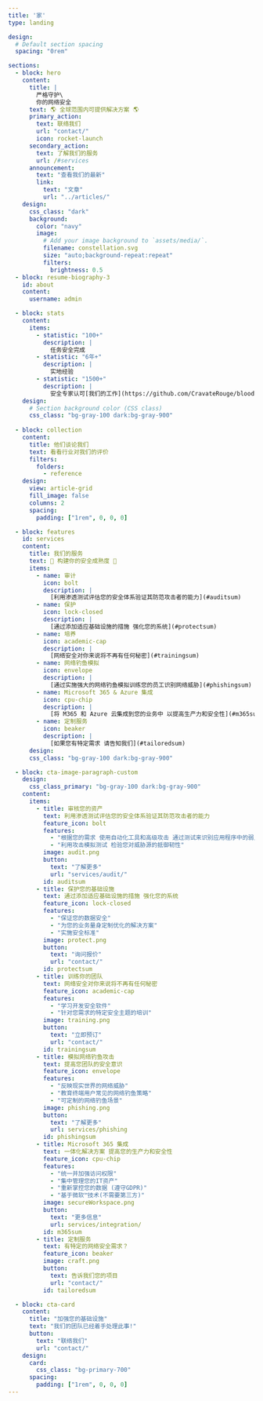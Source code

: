 ```yaml
---
title: '家'
type: landing

design:
  # Default section spacing
  spacing: "0rem"

sections:
  - block: hero
    content:
      title: |
        严格守护\
        你的网络安全
      text: 🌎 全球范围内可提供解决方案 🌎
      primary_action:
        text: 联络我们
        url: "contact/"
        icon: rocket-launch
      secondary_action:
        text: 了解我们的服务
        url: /#services
      announcement:
        text: "查看我们的最新"
        link:
          text: "文章"
          url: "../articles/"
    design:
      css_class: "dark"
      background:
        color: "navy"
        image:
          # Add your image background to `assets/media/`.
          filename: constellation.svg
          size: "auto;background-repeat:repeat"
          filters:
            brightness: 0.5
  - block: resume-biography-3
    id: about
    content:
      username: admin

  - block: stats
    content:
      items:
        - statistic: "100+"
          description: |
            任务安全完成
        - statistic: "6年+"
          description: |
            实地经验
        - statistic: "1500+"
          description: |
            安全专家认可[我们的工作](https://github.com/CravateRouge/bloodyAD)
    design:
      # Section background color (CSS class)
      css_class: "bg-gray-100 dark:bg-gray-900"
  
  - block: collection
    content:
      title: 他们谈论我们
      text: 看看行业对我们的评价
      filters:
        folders:
          - reference
    design:
      view: article-grid
      fill_image: false
      columns: 2
      spacing:
        padding: ["1rem", 0, 0, 0]

  - block: features
    id: services
    content:
      title: 我们的服务
      text: 🧱 构建你的安全成熟度 🧱
      items:
        - name: 审计
          icon: bolt
          description: |
            [利用渗透测试评估您的安全体系验证其防范攻击者的能力](#auditsum)
        - name: 保护
          icon: lock-closed
          description: |
            [通过添加适应基础设施的措施 强化您的系统](#protectsum)
        - name: 培养
          icon: academic-cap
          description: |
            [网络安全对你来说将不再有任何秘密](#trainingsum)
        - name: 网络钓鱼模拟
          icon: envelope
          description: |
            [通过实施强大的网络钓鱼模拟训练您的员工识别网络威胁](#phishingsum)
        - name: Microsoft 365 & Azure 集成
          icon: cpu-chip
          description: |
            [将 M365 和 Azure 云集成到您的业务中 以提高生产力和安全性](#m365sum)
        - name: 定制服务
          icon: beaker
          description: |
            [如果您有特定需求 请告知我们](#tailoredsum)
      design:
      css_class: "bg-gray-100 dark:bg-gray-900"

  - block: cta-image-paragraph-custom
    design:
      css_class_primary: "bg-gray-100 dark:bg-gray-900"
    content:
      items:
        - title: 审核您的资产
          text: 利用渗透测试评估您的安全体系验证其防范攻击者的能力
          feature_icon: bolt
          features:
            - "根据您的需求 使用自动化工具和高级攻击 通过测试来识别应用程序中的弱点"
            - "利用攻击模拟测试 检验您对威胁源的抵御韧性"
          image: audit.png
          button:
            text: "了解更多"
            url: "services/audit/"
          id: auditsum
        - title: 保护您的基础设施
          text: 通过添加适应基础设施的措施 强化您的系统
          feature_icon: lock-closed
          features:
            - "保证您的数据安全"
            - "为您的业务量身定制优化的解决方案"
            - "实施安全标准"
          image: protect.png
          button:
            text: "询问报价"
            url: "contact/"
          id: protectsum
        - title: 训练你的团队
          text: 网络安全对你来说将不再有任何秘密
          feature_icon: academic-cap
          features:
            - "学习开发安全软件"
            - "针对您需求的特定安全主题的培训"
          image: training.png
          button:
            text: "立即预订"
            url: "contact/"
          id: trainingsum
        - title: 模拟网络钓鱼攻击
          text: 提高您团队的安全意识
          feature_icon: envelope
          features:
            - "反映现实世界的网络威胁"
            - "教育终端用户常见的网络钓鱼策略"
            - "可定制的网络钓鱼场景"
          image: phishing.png
          button:
            text: "了解更多"
            url: services/phishing
          id: phishingsum
        - title: Microsoft 365 集成
          text: 一体化解决方案 提高您的生产力和安全性
          feature_icon: cpu-chip
          features:
            - "统一并加强访问权限"
            - "集中管理您的IT资产"
            - "重新掌控您的数据 (遵守GDPR)"
            - "基于微软™技术(不需要第三方)"
          image: secureWorkspace.png
          button:
            text: "更多信息"
            url: services/integration/
          id: m365sum
        - title: 定制服务
          text: 有特定的网络安全需求？
          feature_icon: beaker
          image: craft.png
          button:
            text: 告诉我们您的项目
            url: "contact/"
          id: tailoredsum

  - block: cta-card
    content:
      title: "加强您的基础设施"
      text: "我们的团队已经着手处理此事!"
      button:
        text: "联络我们"
        url: "contact/"
    design:
      card:
        css_class: "bg-primary-700"
      spacing:
        padding: ["1rem", 0, 0, 0]
---
```

